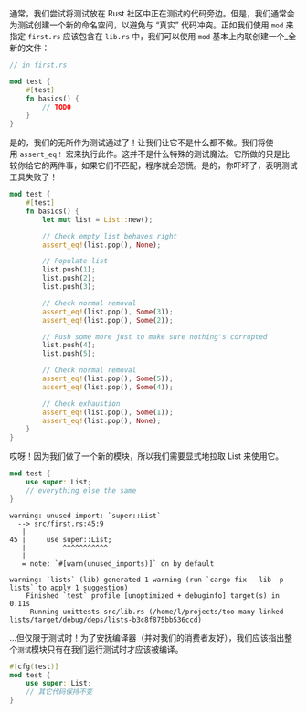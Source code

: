 通常，我们尝试将测试放在 Rust 社区中正在测试的代码旁边。但是，我们通常会为测试创建一个新的命名空间，以避免与 “真实” 代码冲突。正如我们使用 `mod` 来指定 `first.rs` 应该包含在 `lib.rs` 中，我们可以使用 `mod` 基本上内联创建一个_全新的文件：
```rust
// in first.rs

mod test {
    #[test]
    fn basics() {
        // TODO
    }
}
```

是的，我们的无所作为测试通过了！让我们让它不是什么都不做。我们将使用 `assert_eq！` 宏来执行此作。这并不是什么特殊的测试魔法。它所做的只是比较你给它的两件事，如果它们不匹配，程序就会恐慌。是的，你吓坏了，表明测试工具失败了！
```rust
mod test {
    #[test]
    fn basics() {
        let mut list = List::new();

        // Check empty list behaves right
        assert_eq!(list.pop(), None);

        // Populate list
        list.push(1);
        list.push(2);
        list.push(3);

        // Check normal removal
        assert_eq!(list.pop(), Some(3));
        assert_eq!(list.pop(), Some(2));

        // Push some more just to make sure nothing's corrupted
        list.push(4);
        list.push(5);

        // Check normal removal
        assert_eq!(list.pop(), Some(5));
        assert_eq!(list.pop(), Some(4));

        // Check exhaustion
        assert_eq!(list.pop(), Some(1));
        assert_eq!(list.pop(), None);
    }
}

```
哎呀！因为我们做了一个新的模块，所以我们需要显式地拉取 List 来使用它。
```rust
mod test {
    use super::List;
    // everything else the same
}
```


```
warning: unused import: `super::List`
  --> src/first.rs:45:9
   |
45 |     use super::List;
   |         ^^^^^^^^^^^
   |
   = note: `#[warn(unused_imports)]` on by default

warning: `lists` (lib) generated 1 warning (run `cargo fix --lib -p lists` to apply 1 suggestion)
    Finished `test` profile [unoptimized + debuginfo] target(s) in 0.11s
     Running unittests src/lib.rs (/home/l/projects/too-many-linked-lists/target/debug/deps/lists-b3c8f875bb536ccd)
```
...但仅限于测试时！为了安抚编译器（并对我们的消费者友好），我们应该指出整个`测试`模块只有在我们运行测试时才应该被编译。
```rust
#[cfg(test)]
mod test {
    use super::List;
    // 其它代码保持不变
}
```